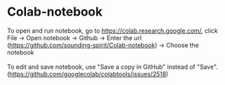 # Colab-notebook
To open and run notebook, go to https://colab.research.google.com/, click File -> Open notebook -> Github -> Enter the url (https://github.com/sounding-spirit/Colab-notebook) -> Choose the notebook <br/>
<br/>
To edit and save notebook, use "Save a copy in GitHub" instead of "Save". <br/>
(https://github.com/googlecolab/colabtools/issues/2518)<br/>
<br/>
